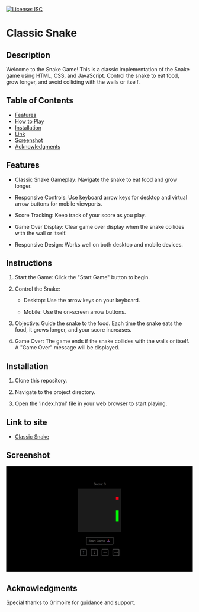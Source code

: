 [![License: ISC](https://img.shields.io/badge/License-ISC-blue.svg)](https://opensource.org/licenses/ISC)

# Classic Snake

## Description

Welcome to the Snake Game! This is a classic implementation of the Snake game using HTML, CSS, and JavaScript. Control the snake to eat food, grow longer, and avoid colliding with the walls or itself.

## Table of Contents

- [Features](#features)
- [How to Play](#instructions)
- [Installation](#installation)
- [Link](#link-to-site)
- [Screenshot](#screenshot)
- [Acknowledgments](#acknowledgments)

## Features

- Classic Snake Gameplay: Navigate the snake to eat food and grow longer.

- Responsive Controls: Use keyboard arrow keys for desktop and virtual arrow buttons for mobile viewports.

- Score Tracking: Keep track of your score as you play.

- Game Over Display: Clear game over display when the snake collides with the wall or itself.

- Responsive Design: Works well on both desktop and mobile devices.

## Instructions

1. Start the Game: Click the "Start Game" button to begin.

2. Control the Snake:

    - Desktop: Use the arrow keys on your keyboard.

    - Mobile: Use the on-screen arrow buttons.

3. Objective: Guide the snake to the food. Each time the snake eats the food, it grows longer, and your score increases.

4. Game Over: The game ends if the snake collides with the walls or itself. A "Game Over" message will be displayed.

## Installation

1. Clone this repository.

2. Navigate to the project directory.

3. Open the 'index.html' file in your web browser to start playing.

## Link to site

- [Classic Snake](https://joseph-s-foster.github.io/Classic-Snake/)

## Screenshot

![Screenshot of application](./Screenshot.png)

## Acknowledgments

Special thanks to Grimoire for guidance and support.

